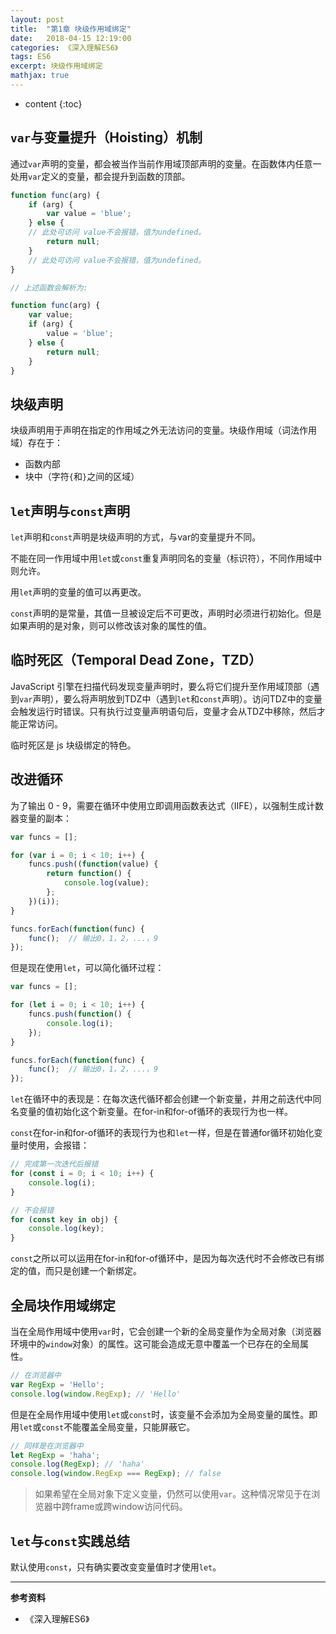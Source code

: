 ```yaml
---
layout: post
title:  "第1章 块级作用域绑定"
date:   2018-04-15 12:19:00
categories: 《深入理解ES6》
tags: ES6
excerpt: 块级作用域绑定
mathjax: true
---
```


* content
{:toc}

<!-- # 第1章 块级作用域绑定 -->

## `var`与变量提升（Hoisting）机制

通过`var`声明的变量，都会被当作当前作用域顶部声明的变量。在函数体内任意一处用`var`定义的变量，都会提升到函数的顶部。

```js
function func(arg) {
    if (arg) {
        var value = 'blue';
    } else {
    // 此处可访问 value不会报错，值为undefined。
        return null;
    }
    // 此处可访问 value不会报错，值为undefined。
}

// 上述函数会解析为:

function func(arg) {
    var value;
    if (arg) {
        value = 'blue';
    } else {
        return null;
    }
}
```

## 块级声明

块级声明用于声明在指定的作用域之外无法访问的变量。块级作用域（词法作用域）存在于：

- 函数内部
- 块中（字符`{`和`}`之间的区域）

## `let`声明与`const`声明

`let`声明和`const`声明是块级声明的方式，与var的变量提升不同。

不能在同一作用域中用`let`或`const`重复声明同名的变量（标识符），不同作用域中则允许。

用`let`声明的变量的值可以再更改。

`const`声明的是常量，其值一旦被设定后不可更改，声明时必须进行初始化。但是如果声明的是对象，则可以修改该对象的属性的值。

## 临时死区（Temporal Dead Zone，TZD）

JavaScript 引擎在扫描代码发现变量声明时，要么将它们提升至作用域顶部（遇到`var`声明），要么将声明放到TDZ中（遇到`let`和`const`声明）。访问TDZ中的变量会触发运行时错误。只有执行过变量声明语句后，变量才会从TDZ中移除，然后才能正常访问。

临时死区是 js 块级绑定的特色。

## 改进循环

为了输出 0 - 9，需要在循环中使用立即调用函数表达式（IIFE），以强制生成计数器变量的副本：

```js
var funcs = [];

for (var i = 0; i < 10; i++) {
    funcs.push((function(value) {
        return function() {
            console.log(value);
        };
    })(i));
}

funcs.forEach(function(func) {
    func();  // 输出0，1，2，...，9
});
```

但是现在使用`let`，可以简化循环过程：

```js
var funcs = [];

for (let i = 0; i < 10; i++) {
    funcs.push(function() {
        console.log(i);
    });
}

funcs.forEach(function(func) {
    func();  // 输出0，1，2，...，9
});
```

`let`在循环中的表现是：在每次迭代循环都会创建一个新变量，并用之前迭代中同名变量的值初始化这个新变量。在for-in和for-of循环的表现行为也一样。

`const`在for-in和for-of循环的表现行为也和`let`一样，但是在普通for循环初始化变量时使用，会报错：

```js
// 完成第一次迭代后报错
for (const i = 0; i < 10; i++) {
    console.log(i);
}

// 不会报错
for (const key in obj) {
    console.log(key);
}
```

`const`之所以可以运用在for-in和for-of循环中，是因为每次迭代时不会修改已有绑定的值，而只是创建一个新绑定。

## 全局块作用域绑定

当在全局作用域中使用`var`时，它会创建一个新的全局变量作为全局对象（浏览器环境中的`window`对象）的属性。这可能会造成无意中覆盖一个已存在的全局属性。

```js
// 在浏览器中
var RegExp = 'Hello';
console.log(window.RegExp); // 'Hello'
```

但是在全局作用域中使用`let`或`const`时，该变量不会添加为全局变量的属性。即用`let`或`const`不能覆盖全局变量，只能屏蔽它。

```js
// 同样是在浏览器中
let RegExp = 'haha';
console.log(RegExp); // 'haha'
console.log(window.RegExp === RegExp); // false
```

> 如果希望在全局对象下定义变量，仍然可以使用`var`。这种情况常见于在浏览器中跨frame或跨window访问代码。

## `let`与`const`实践总结

默认使用`const`，只有确实要改变变量值时才使用`let`。

---

__参考资料__

- 《深入理解ES6》

